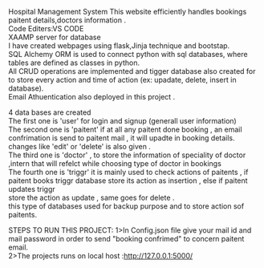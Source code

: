 Hospital Management System 
This website efficiently handles bookings paitent details,doctors information .<br>
Code Editers:VS CODE<br>
XAAMP server for database<br>
I have created webpages using  flask,Jinja technique  and bootstap.<br>
SQL Alchemy ORM is used to connect python with  sql  databases, where tables are defined as classes in python.<br>
All CRUD operations are implemented and tigger database also created  for to store every action  and time of action (ex: upadate, delete, insert in database).<br>
Email Athuentication also deployed in this project .<br>


4 data bases are created <br>
The first one is 'user' for login and signup (generall user information)<br>
The second one is 'paitent' if at all any paitent done booking , an email confrimation is send to paitent mail , it will upadte in booking details.<br>
 changes like 'edit' or 'delete'  is also given .<br>
The third one is 'doctor' , to store the information of speciality of doctor ,intern that will refelct while choosing type of doctor in bookings<br>
The fourth one is 'triggr' it is mainly used to check actions of paitents , if paitent books triggr database store its action as insertion , else if paitent updates triggr <br>store the action as update , same goes for delete .<br>
this type of databases used for backup purpose and to store action sof paitents.<br>


STEPS TO RUN THIS PROJECT:
1>In Config.json file give your mail id and mail password in order to send "booking confrimed" to concern  paitent email.<br>
2>The projects runs  on   local host :http://127.0.0.1:5000/

